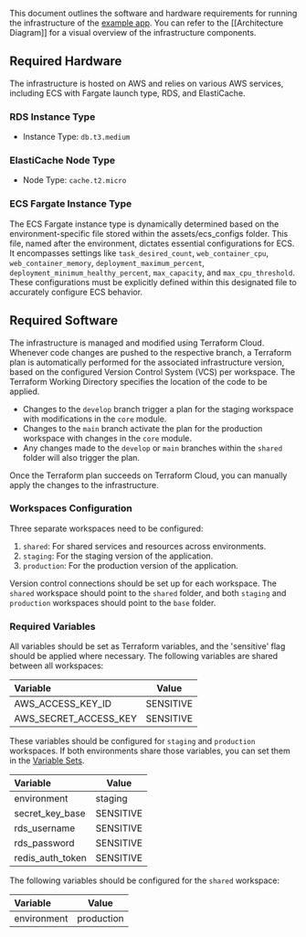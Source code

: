 This document outlines the software and hardware requirements for running the infrastructure of the [example app](https://github.com/SanG-github/nimble-devops-ic-web). You can refer to the [[Architecture Diagram]] for a visual overview of the infrastructure components.

## Required Hardware

The infrastructure is hosted on AWS and relies on various AWS services, including ECS with Fargate launch type, RDS, and ElastiCache.

### RDS Instance Type

- Instance Type: `db.t3.medium`

### ElastiCache Node Type

- Node Type: `cache.t2.micro`

### ECS Fargate Instance Type

The ECS Fargate instance type is dynamically determined based on the environment-specific file stored within the assets/ecs_configs folder. This file, named after the environment, dictates essential configurations for ECS. It encompasses settings like `task_desired_count`, `web_container_cpu`, `web_container_memory`, `deployment_maximum_percent`, `deployment_minimum_healthy_percent`, `max_capacity`, and `max_cpu_threshold`. These configurations must be explicitly defined within this designated file to accurately configure ECS behavior.

## Required Software

The infrastructure is managed and modified using Terraform Cloud. Whenever code changes are pushed to the respective branch, a Terraform plan is automatically performed for the associated infrastructure version, based on the configured Version Control System (VCS) per workspace. The Terraform Working Directory specifies the location of the code to be applied.

- Changes to the `develop` branch trigger a plan for the staging workspace with modifications in the `core` module.
- Changes to the `main` branch activate the plan for the production workspace with changes in the `core` module.
- Any changes made to the `develop` or `main` branches within the `shared` folder will also trigger the plan.

Once the Terraform plan succeeds on Terraform Cloud, you can manually apply the changes to the infrastructure.

### Workspaces Configuration

Three separate workspaces need to be configured:

1. `shared`: For shared services and resources across environments.
2. `staging`: For the staging version of the application.
3. `production`: For the production version of the application.

Version control connections should be set up for each workspace. The `shared` workspace should point to the `shared` folder, and both `staging` and `production` workspaces should point to the `base` folder.

### Required Variables

All variables should be set as Terraform variables, and the 'sensitive' flag should be applied where necessary. The following variables are shared between all workspaces:

| Variable                     | Value       |
|:-----------------------------|-------------|
| AWS_ACCESS_KEY_ID            | SENSITIVE   |
| AWS_SECRET_ACCESS_KEY        | SENSITIVE   |

These variables should be configured for `staging` and `production` workspaces. If both environments share those variables, you can set them in the [Variable Sets](https://developer.hashicorp.com/terraform/tutorials/cloud/cloud-multiple-variable-sets).

| Variable            | Value     |
|:--------------------|-----------|
| environment         | staging   |
| secret_key_base     | SENSITIVE |
| rds_username        | SENSITIVE |
| rds_password        | SENSITIVE |
| redis_auth_token    | SENSITIVE |

The following variables should be configured for the `shared` workspace:

| Variable        | Value      |
|:----------------|------------|
| environment     | production |
